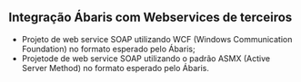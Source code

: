 ## Integração Ábaris com Webservices de terceiros
- Projeto de web service SOAP utilizando WCF (Windows Communication Foundation) no formato esperado pelo Ábaris;
- Projetode de web service SOAP utilizando o padrão ASMX (Active Server Method) no formato esperado pelo Ábaris.
